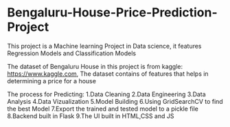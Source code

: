 # Bengaluru-House-Price-Prediction-Project
This project is a Machine learning  Project in Data science, it features Regression Models and Classification Models 

The dataset of Bengaluru House in this project is from kaggle: https://www.kaggle.com, The dataset contains of  features that helps in determining a price for a house

The process for Predicting:
1.Data Cleaning
2.Data Engineering
3.Data Analysis
4.Data Vizualization
5.Model Building
6.Using GridSearchCV to find the best Model
7.Export the trained and tested model to a pickle file
8.Backend built in Flask
9.The UI built in HTML,CSS and JS
